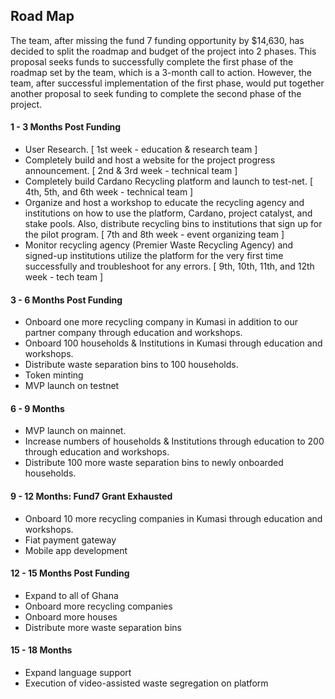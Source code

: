 ## Road Map

The team, after missing the fund 7 funding opportunity by $14,630, has decided to split the roadmap and budget of the project into 2 phases. This proposal seeks funds to successfully complete the first phase of the roadmap set by the team, which is a 3-month call to action. However, the team, after successful implementation of the first phase, would put together another proposal to seek funding to complete the second phase of the project.


#### 1 - 3 Months Post Funding

* User Research. [ 1st week - education & research team ]
* Completely build and host a website for the project progress announcement. [ 2nd & 3rd week - technical team ]
* Completely build Cardano Recycling platform and launch to test-net. [ 4th, 5th, and 6th week - technical team ]
* Organize and host a workshop to educate the recycling agency and institutions on how to use the platform, Cardano, project catalyst, and stake pools. Also, distribute recycling bins to institutions that sign up for the pilot program. [ 7th and 8th week - event organizing team ]
* Monitor recycling agency (Premier Waste Recycling Agency) and signed-up institutions utilize the platform for the very first time successfully and troubleshoot for any errors. [ 9th, 10th, 11th, and 12th week - tech team ]
 
#### 3 - 6 Months Post Funding

* Onboard one more recycling company in Kumasi in addition to our partner company through education and workshops.
* Onboard 100 households & Institutions in Kumasi through education and workshops.
* Distribute waste separation bins to 100 households.
* Token minting
* MVP launch on testnet
 
#### 6 - 9 Months

* MVP launch on mainnet.
* Increase numbers of households & Institutions through education to 200 through education and workshops.
* Distribute 100 more waste separation bins to newly onboarded households.
 
#### 9 - 12 Months: Fund7 Grant Exhausted

* Onboard 10 more recycling companies in Kumasi through education and workshops. 
* Fiat payment gateway
* Mobile app development
 
#### 12 - 15 Months Post Funding

* Expand to all of Ghana
* Onboard more recycling companies
* Onboard more houses
* Distribute more waste separation bins
 
#### 15 - 18 Months

* Expand language support
* Execution of video-assisted waste segregation on platform
